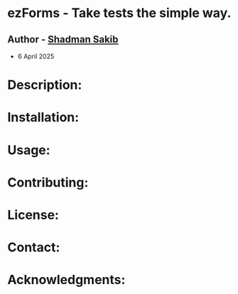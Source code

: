 # ezForms - Take tests the simple way.

## Author - [Shadman Sakib](https://github.com/shadmansakib22)

- 6 April 2025

# Description:

# Installation:

# Usage:

# Contributing:

# License:

# Contact:

# Acknowledgments:
